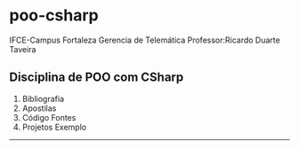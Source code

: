 poo-csharp
==========

IFCE-Campus Fortaleza
Gerencia de Telemática
Professor:Ricardo Duarte Taveira

Disciplina de POO com CSharp
----------------------------
1) Bibliografia
2) Apostilas
3) Código Fontes
4) Projetos Exemplo
----------------------------

